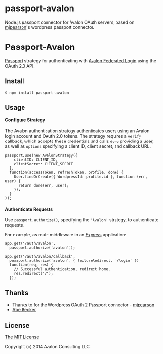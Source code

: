 passport-avalon
===============

Node.js passport connector for Avalon OAuth servers, based on [mjpearson](http://github.com/mjpearson)'s wordpress passport connector.


# Passport-Avalon

[Passport](https://github.com/jaredhanson/passport) strategy for authenticating
with [Avalon Federated Login](http://avalonconsult.com/federated) using the OAuth 2.0 API.

## Install

    $ npm install passport-avalon
## Usage

#### Configure Strategy

The Avalon authentication strategy authenticates users using an Avalon login 
account and OAuth 2.0 tokens.  The strategy requires a `verify` callback, which
accepts these credentials and calls `done` providing a user, as well as
`options` specifying a client ID, client secret, and callback URL.

    passport.use(new AvalonStrategy({
        clientID: CLIENT_ID,
        clientSecret: CLIENT_SECRET
      },
      function(accessToken, refreshToken, profile, done) {
        User.findOrCreate({ WordpressId: profile.id }, function (err, user) {
          return done(err, user);
        });
      }
    ));

#### Authenticate Requests

Use `passport.authorize()`, specifying the `'Avalon'` strategy, to
authenticate requests.

For example, as route middleware in an [Express](http://expressjs.com/)
application:

    app.get('/auth/avalon',
      passport.authorize('avalon'));

    app.get('/auth/avalon/callback', 
      passport.authorize('avalon', { failureRedirect: '/login' }),
      function(req, res) {
        // Successful authentication, redirect home.
        res.redirect('/');
      });

## Thanks
  - Thanks to for the Wordpress OAuth 2 Passport connector - [mjpearson](http://github.com/mjpearson)
  - [Abe Becker](http://github.com/abembecker)

## License

[The MIT License](http://opensource.org/licenses/MIT)

Copyright (c) 2014 Avalon Consulting LLC
